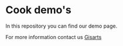 # Cook demo's

In this repository you can find our demo page.

For more information contact us [Gisarts](https://www.gisarts.nl/)